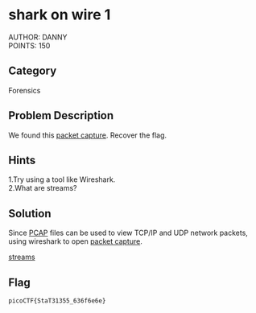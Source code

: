 <h1>shark on wire 1</h1>
AUTHOR: DANNY<br>
POINTS: 150

<h2>Category</h2>
Forensics

<h2>Problem Description</h2>
We found this <a href="https://github.com/laiyutong/picoCTF_2019_writeup/blob/main/Forensics/shark%20on%20wire%201/capture.pcap">packet capture</a>. Recover the flag.

<h2>Hints</h2>
1.Try using a tool like Wireshark.<br>
2.What are streams?

<h2>Solution</h2>
Since <a href="https://www.comparitech.com/net-admin/pcap-guide/">PCAP</a> files can be used to view TCP/IP and UDP network packets,<br>
using wireshark to open <a href="https://github.com/laiyutong/picoCTF_2019_writeup/blob/main/Forensics/shark%20on%20wire%201/capture.pcap">packet capture</a>.

<a href="https://www.wireshark.org/docs/wsug_html_chunked/ChAdvFollowStreamSection.html">streams</a>

<h2>Flag</h2>
<code>picoCTF{StaT31355_636f6e6e}</code>
